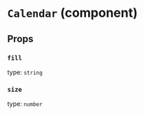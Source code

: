 `Calendar` (component)
======================



Props
-----

### `fill`

type: `string`


### `size`

type: `number`

